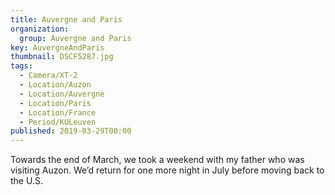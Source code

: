 ```yaml
---
title: Auvergne and Paris
organization: 
  group: Auvergne and Paris
key: AuvergneAndParis
thumbnail: DSCF5287.jpg
tags:
  - Camera/XT-2
  - Location/Auzon
  - Location/Auvergne
  - Location/Paris
  - Location/France
  - Period/KULeuven
published: 2019-03-29T00:00
---
```

Towards the end of March, we took a weekend with my father who was visiting Auzon. We’d return for one more night in July before moving back to the U.S.
